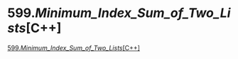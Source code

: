 # 599._Minimum_Index_Sum_of_Two_Lists_[C++]
[599._Minimum_Index_Sum_of_Two_Lists_[C++]](https://aiwithcloud.com/2022/09/14/599-_minimum_index_sum_of_two_lists_c/)